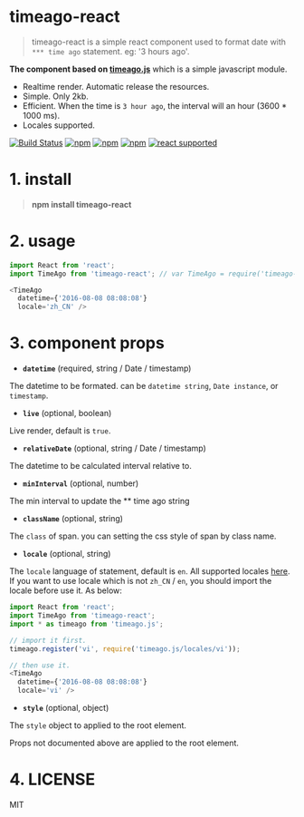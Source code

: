 # timeago-react


> timeago-react is a simple react component used to format date with `*** time ago` statement. eg: '3 hours ago'. 

**The component based on [timeago.js](https://github.com/hustcc/timeago.js)** which is a simple javascript module.

 - Realtime render. Automatic release the resources.
 - Simple. Only 2kb.
 - Efficient. When the time is `3 hour ago`, the interval will an hour (3600 * 1000 ms).
 - Locales supported.

[![Build Status](https://travis-ci.org/hustcc/timeago-react.svg?branch=master)](https://travis-ci.org/hustcc/timeago-react) [![npm](https://img.shields.io/npm/v/timeago-react.svg?style=flat-square)](https://www.npmjs.com/package/timeago-react) [![npm](https://img.shields.io/npm/dt/timeago-react.svg?style=flat-square)](https://www.npmjs.com/package/timeago-react) [![npm](https://img.shields.io/npm/l/timeago-react.svg?style=flat-square)](https://www.npmjs.com/package/timeago-react) [![react supported](https://img.shields.io/badge/React-%3E%3D0.13.2%20%7C%7C%20%5E0.14.0%20%7C%7C%20%5E15.0.0-blue.svg?style=flat-square)](https://github.com/hustcc/timeago-react)


# 1. install

> **npm install timeago-react**


# 2. usage

```js
import React from 'react';
import TimeAgo from 'timeago-react'; // var TimeAgo = require('timeago-react');

<TimeAgo
  datetime={'2016-08-08 08:08:08'} 
  locale='zh_CN' />
```


# 3. component props

 - **`datetime`** (required, string / Date / timestamp)

The datetime to be formated. can be `datetime string`, `Date instance`, or `timestamp`.

 - **`live`** (optional, boolean)

Live render, default is `true`.

 - **`relativeDate`** (optional, string / Date / timestamp) 

The datetime to be calculated interval relative to. 

 - **`minInterval`** (optional, number)

The min interval to update the ** time ago string

 - **`className`** (optional, string)

The `class` of span. you can setting the css style of span by class name.

 - **`locale`** (optional, string)

The `locale` language of statement, default is `en`. All supported locales [here](https://github.com/hustcc/timeago.js/tree/master/locales). If you want to use locale which is not `zh_CN` / `en`, you should import the locale before use it. As below:

```js
import React from 'react';
import TimeAgo from 'timeago-react';
import * as timeago from 'timeago.js';

// import it first.
timeago.register('vi', require('timeago.js/locales/vi'));

// then use it.
<TimeAgo
  datetime={'2016-08-08 08:08:08'} 
  locale='vi' />
```

 - **`style`** (optional, object)

The `style` object to applied to the root element.

Props not documented above are applied to the root element.

# 4. LICENSE

MIT


